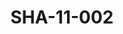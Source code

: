 ---
pid: SHA-11-002
title: SHA-11-002
language: en
original_label: 
rights: Sharhabil Ahmed
location_of_original: Sharhabil Ahmed
photographer_or_studio: Jurg Kobler
scanned_from: photograph 15.2 by 20.2
_date: '1966'
location: Kenya, Nairobi
description: Harambe band performance
additional_notes: 
permission_display: 'yes'
on_server: 'no'
on_website: 'no'
permalink: /photopages/en/SHA-11-002.html
layout: photo-page
---